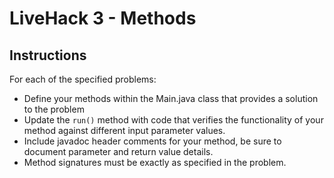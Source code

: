 # LiveHack 3 - Methods

## Instructions
For each of the specified problems:
* Define your methods within the Main.java class that provides a solution to the problem
* Update the `run()` method with code that verifies the functionality of your method against different input parameter values.
* Include javadoc header comments for your method, be sure to document parameter and return value details.
* Method signatures must be exactly as specified in the problem.
